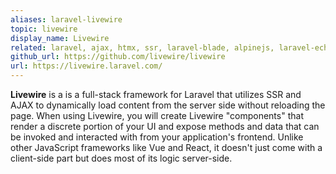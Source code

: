 ```yaml
---
aliases: laravel-livewire
topic: livewire
display_name: Livewire
related: laravel, ajax, htmx, ssr, laravel-blade, alpinejs, laravel-echo, inertiajs, nuxtjs, nextjs
github_url: https://github.com/livewire/livewire
url: https://livewire.laravel.com/
---
```

**Livewire** is a is a full-stack framework for Laravel that utilizes SSR and AJAX to dynamically load content from the server side without reloading the page. When using Livewire, you will create Livewire "components" that render a discrete portion of your UI and expose methods and data that can be invoked and interacted with from your application's frontend. Unlike other JavaScript frameworks like Vue and React, it doesn't just come with a client-side part but does most of its logic server-side.
